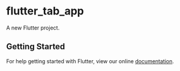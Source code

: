 # flutter_tab_app

A new Flutter project.

## Getting Started

For help getting started with Flutter, view our online
[documentation](https://flutter.io/).
